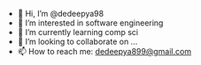 - 👋 Hi, I’m @dedeepya98
- 👀 I’m interested in software engineering 
- 🌱 I’m currently learning comp sci
- 💞️ I’m looking to collaborate on ...
- 📫 How to reach me: dedeepya899@gmail.com

<!---
dedeepya98/dedeepya98 is a ✨ special ✨ repository because its `README.md` (this file) appears on your GitHub profile.
You can click the Preview link to take a look at your changes.
--->
